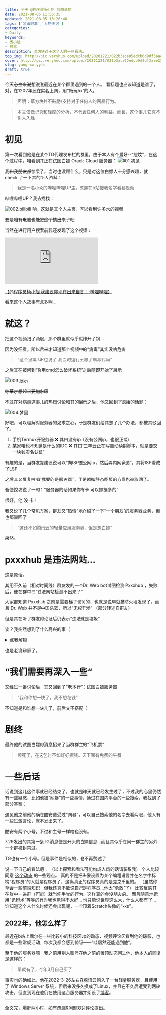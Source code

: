 ```yaml
---
title: 关于 @程序员杨小旭 我想说的
date: 2021-08-05 11:56:35
updated: 2021-08-05 13:26:48
tags: ['紧跟时事','人物传记']
categories: 
- Daily
keywords: 
- 杨小旭
- 日常
description: 草方块对于这个人的一些看法…
top_img: http://pic.veryhuo.com/upload/20201221/022b3ace85edcb6d9df3aae25d0a635e.jpg
cover: http://pic.veryhuo.com/upload/20201221/022b3ace85edcb6d9df3aae25d0a635e.jpg
slug: yang-xx-yyds
draft: true
---
```

今天~~心血来潮~~想说说最近在某个群里遇到的一个人。
看标题也应该知道是谁了，对，在1202年还在实名上网，用“畅玩5x”的人。
>  声明：草方块并不鼓励/支持对于任何人的网暴行为。 

> 本文仅做记录和轻度的分析，不代表任何人的利益。而且，这个事儿它真不引人入胜
# 初见
第一次看到他是在某个TG代理发布栏的群里，由于本人有个爱好--“挖坟”，在这个过程中，咱看到其正在试图白嫖 Oracle Cloud 服务器：
![001.初见](/img/yxx-yyds/01.jpg)

我~~和我朋友都~~惊呆了，当时也没顾什么，只是对这位白嫖人十分感兴趣，就 check 了一下其的个人资料：

> 我是一名小众的哔哩哔哩UP主，欢迎在b站搜我名字看我视频

哔哩哔哩UP？我去找找：

![002.bilibili](/img/yxx-yyds/02.jpg)
呐，这就是其个人主页，可以看到许多水的视频

~~要是咱有电脑也能把这个搞出来了吧~~

当然在进行用户搜索前我还发现了这个视频：

<iframe src="https://player.bilibili.com/player.html?aid=974151824&bvid=BV1544y127Eo&cid=370366436&page=1" scrolling="no" border="0" frameborder="no" framespacing="0" allowfullscreen="true"> </iframe>

[【@程序员杨小旭 我建议你现在出来自首！-哔哩哔哩】](https://b23.tv/At7bpv)

看来这个人故事有点多啊…

# 就这？
把这个视频扫了两眼，那个群里就似乎就炸开了锅…

因为没细看，所以后来才知道那个视频中的“病毒”其实没啥危害

> “这个没毒
UP也说了
我当时运行去除了病毒代码” 


之后其在被问到“你用cmd怎么破坏系统”之后随即开始了展示：

![003.展示](/img/yxx-yyds/03.png)

~~你草才想起来要加水印~~

不过在对病毒这事儿的热烈讨论和其的展示之后，他又回到了原始的话题：

![004.梦回](/img/yxx-yyds/04.png)

好吧，可以理解对服务器的渴求之心，于是群友们给其想了几个办法，都被其驳回了。
1. 手机Termux开服务器 ❌ 其曰没有ip（没有公网ip，也很正常）
2. 某家咱也不知道是什么的IDC ❌ 其曰“三丰云正在写自动续期脚本，就是要交一块钱实名认证”

有趣的是，当群友提建议说可以“向ISP要公网ip，然后弄内网穿透”，其将ISP看成了LSP

之后其又反复吟唱“我要的是服务器”，于是诸如静态网页的方案也被驳回了。

吾便挖坟说了一句：“服务器的话如果你有卡 可以嫖挺多的”

很好，他 没 卡！

我又说了几个常见方案，群友又“热情”地介绍了一下“一个朋友”的服务器业务，但也都驳回了

> “这还不如腾讯云的轻量应用服务器，但是想白嫖”

果然。

# pxxxhub 是违法网站…
这是原话。

其用不久前（相对时间线）群友发的一个Dr. Web bot试图检测 Pxxxhub ，失败后，便在群中曰“违法网站检测不出来？”

大家都知道 Pxxxhub 之前是需要梯子访问的，也就是说早就被防火墙发现了，而且 Dr. Web 并不是中国杀软，所以“无权干涉” （部分转述自群友）

但是其在听了群友的论证后仍表示“违法就是垃圾”

诶？我突然想到了什么高兴的事（

<details><summary>点我解锁</summary>
Telegram 似乎也是“违法”啊…所以我是不是可以说…
</details>

也是老诡辩家了。

# “我们需要再深入一些“
又经过一番讨论后，其又回到了“老本行”：试图白嫖服务器

> “我和你想一块了，我不想花钱”

不知道是和谁想一块儿了，前后文不搭配（

# 剧终
最终他的试图白嫖的消息招来了当群群主的“飞机票”

> 烦死了，在这乞讨不如好好攒钱。天下哪有免费的午餐

# 一些后话
话说到这儿这件事就已经结束了，也就是昨天就已经发生过了，不过我的心里仍然有一些疑惑，比如他被“网暴”的一些事情，通过在国内平台的一些搜索，我找到了部分答案：

遇见他之前他的确在酷安遭受过“网暴”，可以自己搜索他的名字去看两眼，他人有一些过激言论，就不发出来了。

酷安有两个小号，不过和主号一样啥也没有。

7.29发出的其第一条TG消息便是开头的白嫖信息…而且其似乎在同一群主的另外一个群被封禁过。

TG也有一个小号。但是事件是相似的，也不再赘述了

说一下自己的看法吧：
（以上探索和看法可能构成人肉的话请联系我）
个人比较同意 [这个动态](https://www.coolapk.com/feed/28874356?shareKey=NjJkZjdhODhlYzM1NjEwYjczNzM~) 的一些观点。
真的不是把头像设置为某个编程语言并在名字中标榜“程序员”的人就是程序员了，这离真正的程序员真的是差之千里的。
（虽然你草会一些前端知识，但我还真不敢说自己是程序员…他太“勇敢”了）
比较反感其在群中一进群（可能）就当伸手党的行为，这样真的会没朋友的。
而且随意地运用“诡辩术”等等的行为我也觉得不太好…
也只能说世界这么大，什么人都有了…
谁知道这个人什么时候还会出现呢，一个顶着Scratch头像的“xxs”。

## 2022年，他怎么样了

最近在b站上偶尔在一些比较小的科技区up的动态、视频评论区看到他的踪影，也都是一些常规活动，每次我都会感到惊讶——“哇居然还能遇到他”。

至于他的服务器嘛，我之前用别人账号在[他之前的置顶动态](https://t.bilibili.com/642155717444239392)问过他，他本人的回复是这样的：

> 早就有了，今年3月自己买了

事实也的确如此，他在2022-3-26左右在腾讯云购入了一台轻量服务器，且使用了 Windows Server 系统，但后来没多久换成了Linux，并且在不久后遭受到两轮攻击，但直到现在他仍在使用这台服务器并架设了[博客](https://yxxblog.top)。

----

全文完，爆肝两小时，如有疏漏&问题欢迎评论提出。
